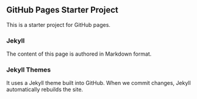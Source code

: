 ## GitHub Pages Starter Project

This is a starter project for GitHub pages.

### Jekyll

The content of this page is authored in Markdown format.

### Jekyll Themes

It uses a Jekyll theme built into GitHub. When we commit changes, Jekyll automatically rebuilds the site.
